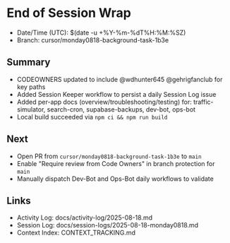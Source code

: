 # End of Session Wrap

- Date/Time (UTC): $(date -u +%Y-%m-%dT%H:%M:%SZ)
- Branch: cursor/monday0818-background-task-1b3e

## Summary
- CODEOWNERS updated to include @wdhunter645 @gehrigfanclub for key paths
- Added Session Keeper workflow to persist a daily Session Log issue
- Added per-app docs (overview/troubleshooting/testing) for: traffic-simulator, search-cron, supabase-backups, dev-bot, ops-bot
- Local build succeeded via `npm ci && npm run build`

## Next
- Open PR from `cursor/monday0818-background-task-1b3e` to `main`
- Enable "Require review from Code Owners" in branch protection for `main`
- Manually dispatch Dev-Bot and Ops-Bot daily workflows to validate

## Links
- Activity Log: docs/activity-log/2025-08-18.md
- Session Log: docs/session-logs/2025-08-18-monday0818.md
- Context Index: CONTEXT_TRACKING.md
